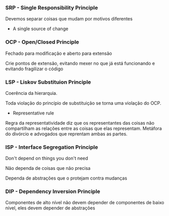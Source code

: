 ### SRP - Single Responsibility Principle
Devemos separar coisas que mudam por motivos diferentes

- A single source of change

### OCP - Open/Closed Principle
Fechado para modificação e aberto para extensão

Crie pontos de extensão, evitando mexer no que já está funcionando e evitando fragilizar o código

### LSP - Liskov Substituion Principle
Coerência da hierarquia.

Toda violação do princípio de substituição se torna uma violação do OCP.

- Representative rule

Regra da representatividade diz que os representantes das coisas não compartilham as relações entre as coisas que elas representam.
Metáfora do divórcio e advogados que reprentam ambas as partes.

### ISP - Interface Segregation Principle
Don't depend on things you don't need

Não dependa de coisas que não precisa

Dependa de abstrações que o protejam contra mudanças

### DIP - Dependency Inversion Principle
Componentes de alto nível não devem depender de componentes de baixo nível, eles devem depender de abstrações
